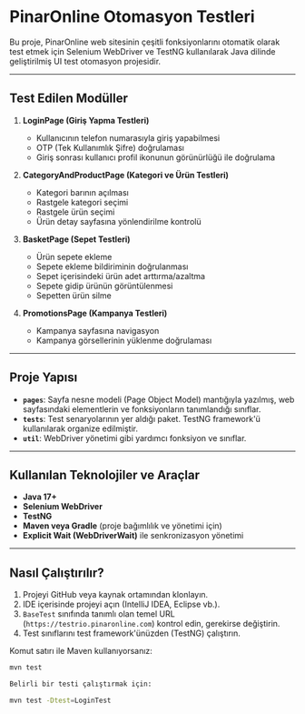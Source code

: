# PinarOnline Otomasyon Testleri

Bu proje, PinarOnline web sitesinin çeşitli fonksiyonlarını otomatik olarak test etmek için Selenium WebDriver ve TestNG kullanılarak Java dilinde geliştirilmiş UI test otomasyon projesidir.

---

## Test Edilen Modüller

1. **LoginPage (Giriş Yapma Testleri)**  
   - Kullanıcının telefon numarasıyla giriş yapabilmesi  
   - OTP (Tek Kullanımlık Şifre) doğrulaması  
   - Giriş sonrası kullanıcı profil ikonunun görünürlüğü ile doğrulama  

2. **CategoryAndProductPage (Kategori ve Ürün Testleri)**  
   - Kategori barının açılması  
   - Rastgele kategori seçimi  
   - Rastgele ürün seçimi  
   - Ürün detay sayfasına yönlendirilme kontrolü  

3. **BasketPage (Sepet Testleri)**  
   - Ürün sepete ekleme  
   - Sepete ekleme bildiriminin doğrulanması  
   - Sepet içerisindeki ürün adet arttırma/azaltma  
   - Sepete gidip ürünün görüntülenmesi  
   - Sepetten ürün silme  

4. **PromotionsPage (Kampanya Testleri)**  
   - Kampanya sayfasına navigasyon  
   - Kampanya görsellerinin yüklenme doğrulaması  

---

## Proje Yapısı

- **`pages`**: Sayfa nesne modeli (Page Object Model) mantığıyla yazılmış, web sayfasındaki elementlerin ve fonksiyonların tanımlandığı sınıflar.  
- **`tests`**: Test senaryolarının yer aldığı paket. TestNG framework'ü kullanılarak organize edilmiştir.  
- **`util`**: WebDriver yönetimi gibi yardımcı fonksiyon ve sınıflar.

---

## Kullanılan Teknolojiler ve Araçlar

- **Java 17+**  
- **Selenium WebDriver**  
- **TestNG**  
- **Maven veya Gradle** (proje bağımlılık ve yönetimi için)  
- **Explicit Wait (WebDriverWait)** ile senkronizasyon yönetimi  

---

## Nasıl Çalıştırılır?

1. Projeyi GitHub veya kaynak ortamından klonlayın.  
2. IDE içerisinde projeyi açın (IntelliJ IDEA, Eclipse vb.).  
3. `BaseTest` sınıfında tanımlı olan temel URL (`https://testrio.pinaronline.com`) kontrol edin, gerekirse değiştirin.  
4. Test sınıflarını test framework'ünüzden (TestNG) çalıştırın.

Komut satırı ile Maven kullanıyorsanız:

```bash
mvn test

Belirli bir testi çalıştırmak için:

mvn test -Dtest=LoginTest

